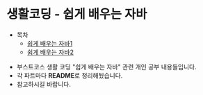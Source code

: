 # 생활코딩 - 쉽게 배우는 자바
* 목차
    * [쉽게 배우는 자바1](https://github.com/Hasegos/Start_JAVA/tree/master/JAVA_Coding_For_Life/Java_Basic_Part1)
    * [쉽게 배우는 자바2](https://github.com/Hasegos/Start_JAVA/tree/master/JAVA_Coding_For_Life/Java_Basic_Part2)
    
+ 부스트코스 생활 코딩 "쉽게 배우는 자바" 관련 개인 공부 내용들입니다.
+ 각 파트마다 **README**로 정리해뒀습니다.
+ 참고하시길 바랍니다.